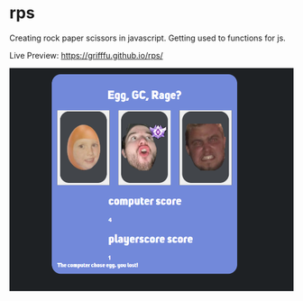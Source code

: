 # rps
Creating rock paper scissors in javascript. Getting used to functions for js.

Live Preview: https://grifffu.github.io/rps/

![My Image](https://github.com/griffFu/rps/blob/main/git-rps.PNG)

